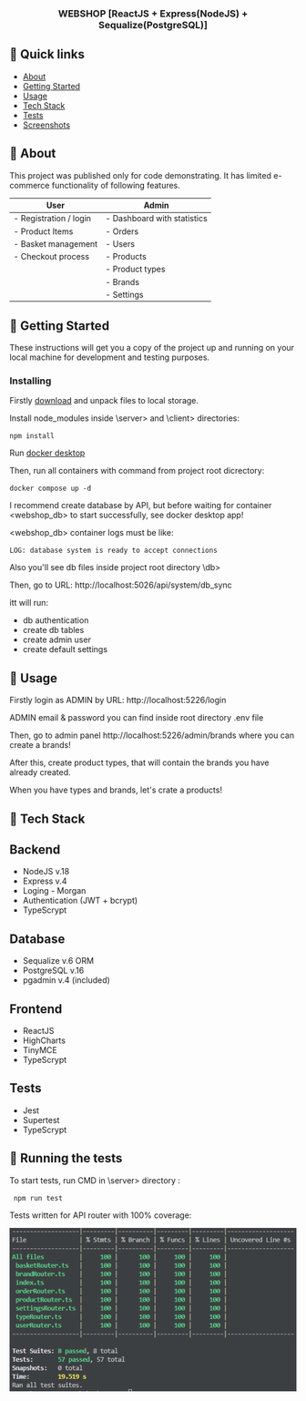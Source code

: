 <h3 align="center">WEBSHOP [ReactJS + Express(NodeJS) + Sequalize(PostgreSQL)]</h3>

## 📝 Quick links

- [About](#about)
- [Getting Started](#getting_started)
- [Usage](#usage)
- [Tech Stack](#techstack)
- [Tests](#tests)
- [Screenshots](https://github.com/alexromlex/NODE_REACT_webshop/tree/main/screenshots)

## 🧐 About <a name = "about"></a>

This project was published only for code demonstrating. It has limited e-commerce functionality of following features.

| User                   | Admin                       |
| ---------------------- | --------------------------- |
| - Registration / login | - Dashboard with statistics |
| - Product Items        | - Orders                    |
| - Basket management    | - Users                     |
| - Checkout process     | - Products                  |
|                        | - Product types             |
|                        | - Brands                    |
|                        | - Settings                  |

## 🏁 Getting Started <a name = "getting_started"></a>

These instructions will get you a copy of the project up and running on your local machine for development and testing purposes.

### Installing

Firstly [download](https://github.com/alexromlex/NODE_REACT_webshop/archive/refs/heads/main.zip) and unpack files to local storage.

Install node_modules inside \server> and \client> directories:

```
npm install
```

Run [docker desktop](https://www.docker.com/products/docker-desktop/)

Then, run all containers with command from project root dicrectory:

```
docker compose up -d
```

I recommend create database by API, but before waiting for container <webshop_db> to start successfully, see docker desktop app!

<webshop_db> container logs must be like:

```
LOG: database system is ready to accept connections
```

Also you'll see db files inside project root directory \db>

Then, go to URL: http://localhost:5026/api/system/db_sync

itt will run:

- db authentication
- create db tables
- create admin user
- create default settings

## 🎈 Usage <a name="usage"></a>

Firstly login as ADMIN by URL: http://localhost:5226/login

ADMIN email & password you can find inside root directory .env file

Then, go to admin panel http://localhost:5226/admin/brands where you can create a brands!

After this, create product types, that will contain the brands you have already created.

When you have types and brands, let's crate a products!

## 🚀 Tech Stack <a name = "techstack"></a>

## Backend

- NodeJS v.18
- Express v.4
- Loging - Morgan
- Authentication (JWT + bcrypt)
- TypeScrypt

## Database

- Sequalize v.6 ORM
- PostgreSQL v.16
- pgadmin v.4 (included)

## Frontend

- ReactJS
- HighCharts
- TinyMCE
- TypeScrypt

## Tests

- Jest
- Supertest
- TypeScrypt

## 🔧 Running the tests <a name = "tests"></a>

To start tests, run CMD in \server> directory :

```
 npm run test
```

Tests written for API router with 100% coverage:

![Docker desktop](./screenshots/test_coverage.png)
